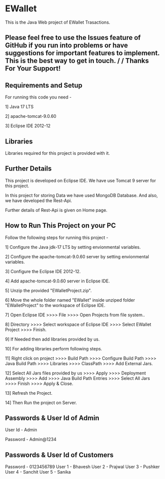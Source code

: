 EWallet
=============
This is the Java Web project of EWallet Trasactions. 

**Please feel free to use the Issues feature of GitHub if you run into problems or have suggestions for important features to implement. This is the best way to get in touch.**
/
/
Thanks For Your Support!
------------------------



Requirements and Setup
----------------------
For running this code you need - 

1] Java 17 LTS

2] apache-tomcat-9.0.60

3] Eclipse IDE 2012-12



Libraries
---------------------
Libraries required for this project is provided with it.



Further Details
---------------
This project is developed on Eclipse IDE. We have use Tomcat 9 server for this project.

In this project for storing Data we have used MongoDB Database. And also, we have developed the Rest-Api.

Further details of Rest-Api is given on Home page.



How to Run This Project on your PC
--------------
Follow the following steps for running this project -

1] Configure the Java jdk-17 LTS by setting envionmental variables.

2] Configure the apache-tomcat-9.0.60 server by setting envionmental variables.

3] Configure the Eclipse IDE 2012-12.

4] Add apache-tomcat-9.0.60 server in Eclipse IDE.

5] Unzip the provided "EWalletProject.zip".

6] Move the whole folder named "EWallet" inside unziped folder "EWalletProject" to the workspace of Eclipse IDE.

7] Open Eclipse IDE >>>> File >>>> Open Projects from file system..

8] Directory >>>> Select workspace of Eclipse IDE >>>> Select EWallet Project >>>> Finish.

9] If Needed then add libraries provided by us.

10] For adding libraries perform following steps.

11] Right click on project >>>> Build Path >>>> Configure Build Path >>>> Java Build Path >>>> Libraries >>>> ClassPath >>>> Add External Jars.

12] Select All Jars files provided by us >>>> Apply >>>> Deployment Assembly >>>> Add >>>> Java Build Path Entries >>>> Select All Jars >>>> Finish >>>> Apply & Close.

13] Refresh the Project.

14] Then Run the project on Server.


Passwords & User Id of Admin
----------------------------
User Id - Admin

Password - Admin@1234


Passwords & User Id of Customers
--------------------------------
Password - 0123456789
User 1 - Bhavesh
User 2 - Prajwal
User 3 - Pushker
User 4 - Sanchit
User 5 - Sanika
